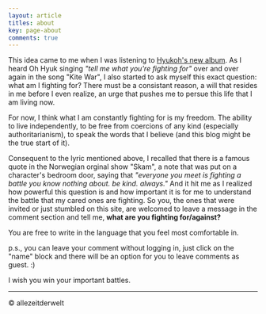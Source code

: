 ```yaml
---
layout: article
titles: about
key: page-about
comments: true
---
```


This idea came to me when I was listening to [Hyukoh's new album](https://open.spotify.com/album/1tEu6qNPURb0YfjaRDK23w). As I heard Oh Hyuk singing *"tell me what you're fighting for"* over and over again in the song "Kite War", I also started to ask myself this exact question: what am I fighting for? There must be a consistant reason, a will that resides in me before I even realize, an urge that pushes me to persue this life that I am living now.

For now, I think what I am constantly fighting for is my freedom. The ability to live independently, to be free from coercions of any kind (especially authoritarianism), to speak the words that I believe (and this blog might be the true start of it).

Consequent to the lyric mentioned above, I recalled that there is a famous quote in the Norwegian orginal show "Skam", a note that was put on a character's bedroom door, saying that *"everyone you meet is fighting a battle you know nothing about. be kind. always."* And it hit me as I realized how powerful this question is and how important it is for me to understand the battle that my cared ones are fighting. So you, the ones that were invited or just stumbled on this site, are welcomed to leave a message in the comment section and tell me, **what are you fighting for/against?** 

You are free to write in the language that you feel most comfortable in.

p.s., you can leave your comment without logging in, just click on the "name" block and there will be an option for you to leave comments as guest. :)

I wish you win your important battles. 

---
© allezeitderwelt


<script> /** * RECOMMENDED CONFIGURATION VARIABLES: EDIT AND UNCOMMENT THE SECTION BELOW TO INSERT DYNAMIC VALUES FROM YOUR PLATFORM OR CMS. * LEARN WHY DEFINING THESE VARIABLES IS IMPORTANT: https://disqus.com/admin/universalcode/#configuration-variables */ /* var disqus_config = function () { this.page.url = PAGE_URL; // Replace PAGE_URL with your page's canonical URL variable this.page.identifier = PAGE_IDENTIFIER; // Replace PAGE_IDENTIFIER with your page's unique identifier variable }; */ (function() { // DON'T EDIT BELOW THIS LINE var d = document, s = d.createElement('script'); s.src = 'https://https-allezeitderwelt-github-io.disqus.com/embed.js'; s.setAttribute('data-timestamp', +new Date()); (d.head || d.body).appendChild(s); })(); </script> 
